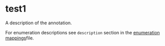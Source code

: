 # test1


A description of the annotation.  
  
For enumeration descriptions see <code>description</code> section in the [enumeration mappings](https://github.com/companieshouse/api-enumerations/blob/master/filing_history_descriptions.yml)file.  
  
